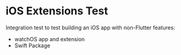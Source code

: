 # iOS Extensions Test

Integration test to test building an iOS app with
non-Flutter features:
- watchOS app and extension
- Swift Package
